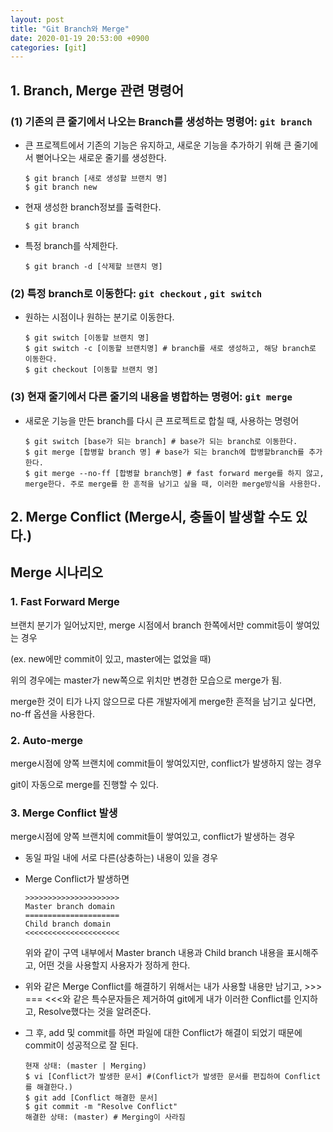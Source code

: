 ```yaml
---
layout: post
title: "Git Branch와 Merge"
date: 2020-01-19 20:53:00 +0900
categories: [git]
---
```


## 1. Branch, Merge 관련 명령어

### (1) 기존의 큰 줄기에서 나오는 Branch를 생성하는 명령어: `git branch`

- 큰 프로젝트에서 기존의 기능은 유지하고, 새로운 기능을 추가하기 위해 큰 줄기에서 뻗어나오는 새로운 줄기를 생성한다.

  ``` shell
  $ git branch [새로 생성할 브랜치 명]
  $ git branch new
  ```

- 현재 생성한 branch정보를 출력한다.

  ```shell
  $ git branch
  ```

- 특정 branch를 삭제한다.

  ```shell
  $ git branch -d [삭제할 브랜치 명]
  ```

  

### (2) 특정 branch로 이동한다: `git checkout` , `git switch`

- 원하는 시점이나 원하는 분기로 이동한다.

  ```shell
  $ git switch [이동할 브랜치 명]
  $ git switch -c [이동할 브랜치명] # branch를 새로 생성하고, 해당 branch로 이동한다.
  $ git checkout [이동할 브랜치 명]
  ```

  

### (3) 현재 줄기에서 다른 줄기의 내용을 병합하는 명령어: `git merge`

- 새로운 기능을 만든 branch를 다시 큰 프로젝트로 합칠 때, 사용하는 명령어

  ```shell
  $ git switch [base가 되는 branch] # base가 되는 branch로 이동한다.
  $ git merge [합병할 branch 명] # base가 되는 branch에 합병할branch를 추가한다.
  $ git merge --no-ff [합병할 branch명] # fast forward merge를 하지 않고, merge한다. 주로 merge를 한 흔적을 남기고 싶을 때, 이러한 merge방식을 사용한다.
  ```

  

## 2. Merge Conflict (Merge시, 충돌이 발생할 수도 있다.)

## Merge 시나리오

### 1. Fast Forward Merge

브랜치 분기가 일어났지만, merge 시점에서 branch 한쪽에서만 commit등이 쌓여있는 경우

(ex. new에만 commit이 있고, master에는 없었을 때)

위의 경우에는 master가 new쪽으로 위치만 변경한 모습으로 merge가 됨.

merge한 것이 티가 나지 않으므로 다른 개발자에게 merge한 흔적을 남기고 싶다면, no-ff 옵션을 사용한다.



### 2. Auto-merge

merge시점에 양쪽 브랜치에 commit들이 쌓여있지만, conflict가 발생하지 않는 경우

git이 자동으로 merge를 진행할 수 있다.



### 3. Merge Conflict 발생

merge시점에 양쪽 브랜치에 commit들이 쌓여있고, conflict가 발생하는 경우

- 동일 파일 내에 서로 다른(상충하는) 내용이 있을 경우

- Merge Conflict가 발생하면

  ```
  >>>>>>>>>>>>>>>>>>>>>
  Master branch domain
  =====================
  Child branch domain
  <<<<<<<<<<<<<<<<<<<<<
  ```

  위와 같이 구역 내부에서 Master branch 내용과 Child branch 내용을 표시해주고, 어떤 것을 사용할지 사용자가 정하게 한다.

- 위와 같은 Merge Conflict를 해결하기 위해서는 내가 사용할 내용만 남기고, >>> === <<<와 같은 특수문자들은 제거하여 git에게 내가 이러한 Conflict를 인지하고, Resolve했다는 것을 알려준다.

- 그 후, add 및 commit를 하면 파일에 대한 Conflict가 해결이 되었기 때문에 commit이 성공적으로 잘 된다.

  ```shell
  현재 상태: (master | Merging)
  $ vi [Conflict가 발생한 문서] #(Conflict가 발생한 문서를 편집하여 Conflict를 해결한다.)
  $ git add [Conflict 해결한 문서]
  $ git commit -m "Resolve Conflict"
  해결한 상태: (master) # Merging이 사라짐
  ```

  